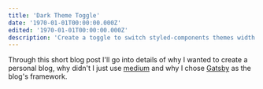 ```yaml
---
title: 'Dark Theme Toggle'
date: '1970-01-01T00:00:00.000Z'
edited: '1970-01-01T00:00:00.000Z'
description: 'Create a toggle to switch styled-components themes width useContext.'
---
```


Through this short blog post I'll go into details of why I wanted to create a personal blog, why didn't I just use [medium](https://medium.com) and why I chose [Gatsby](https://gatsbyjs.org) as the blog's framework.
